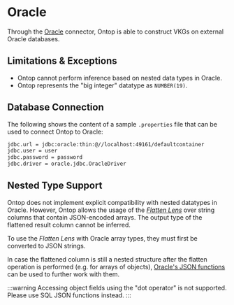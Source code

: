 # Oracle

Through the [Oracle](https://www.oracle.com/database/) connector, Ontop is able to construct VKGs on external Oracle databases.

## Limitations & Exceptions

- Ontop cannot perform inference based on nested data types in Oracle.
- Ontop represents the "big integer" datatype as `NUMBER(19)`.

## Database Connection

The following shows the content of a sample `.properties` file that can be used to connect Ontop to Oracle:

```bash
jdbc.url = jdbc:oracle:thin:@//localhost:49161/defaultcontainer
jdbc.user = user
jdbc.password = password
jdbc.driver = oracle.jdbc.OracleDriver
```

## Nested Type Support

Ontop does not implement explicit compatibility with nested datatypes in Oracle.
However, Ontop allows the usage of the [_Flatten Lens_](../guide/advanced/lenses.md#flattenlens) over string columns that contain JSON-encoded arrays. The output type of the flattened result column cannot be inferred. 

To use the _Flatten Lens_ with Oracle array types, they must first be converted to JSON strings.

In case the flattened column is still a nested structure after the flatten operation is performed (e.g. for arrays of objects), [Oracle's JSON functions](https://docs.oracle.com/en/database/oracle/oracle-database/21/adjsn/query-json-data.html#GUID-119E5069-77F2-45DC-B6F0-A1B312945590) can be used to further work with them.

:::warning
Accessing object fields using the "dot operator" is not supported. Please use SQL JSON functions instead.
:::